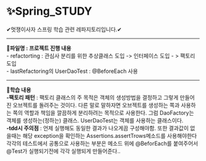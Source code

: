 # ✨Spring_STUDY
✔멋쟁이사자 스프링 학습 관련 레파지토리입니다.✔
<hr>
<b>📝파일명 : 프로젝트 진행 내용</b><br>
- refactorting : 관심사 분리를 위한 추상클래스 도입 -> 인터페이스 도입 - > 팩토리 도입  <br>
- lastRefactoring의 UserDaoTest  : @BeforeEach 사용  <br>
<hr>
<b>🎈학습 내용</b><br>
<b>-팩토리 패턴</b> :  팩토리 클래스의 주 목적은 객체의 생성방법을 결정하고 그렇게 만들어진 오브젝트를 돌려주는 것이다.
    다른 말로 말하자면 오브젝트를 생성하는 쪽과 사용하는 쪽의 역할과 책임을 깔끔하게 분리하려는 목적으로 사용한다.
    그럼 DaoFactory는 객체를 생성하는(정하는) 클래스. UserDaoTest는 객체를 사용하는 클래스이다.<br>
<b>-tdd시 주의점</b> :  언제 실행해도 동일한 결과가 나오게끔 구성해야함. 또한 결과값이 없을때는 해당 exception을 확인하는 Assertions.assertTrows메소드를 사용해야한다
     각각의 테스트에서 공통으로 사용하는 부분은 메소드 위에 @BeforEach를 붙여주어서 @Test가 실행되기전에 각각 실행되게 만들어준다..<br>
